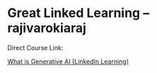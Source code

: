 <!DOCTYPE html>
<html lang="en">
<head>
  <meta charset="UTF-8">
  <title>Great Linked Learning – rajivarokiaraj</title>
  <style>
    .btn {
      display: inline-block;
      padding: 10px 20px;
      background-color: #0073b1;
      color: white;
      text-decoration: none;
      border-radius: 5px;
      margin-top: 10px;
    }
    .btn:hover {
      background-color: #005582;
    }
  </style>
</head>
<body>

  <h1>Great Linked Learning – rajivarokiaraj</h1>

  <p>Direct Course Link:</p>
  <a href="https://www.linkedin.com/learning-login/share?account=110408730&forceAccount=false&redirect=https%3A%2F%2Fwww.linkedin.com%2Flearning%2Fwhat-is-generative-ai%3Ftrk%3Dshare_ent_url%26shareId%3DhxEWKtePTQi22R1Sannutg%253D%253D" 
     target="_blank">
     What is Generative AI (LinkedIn Learning)
  </a>

  <div id="preview" style="display: none; margin-top: 20px;">
    <h2>🎓 Preview</h2>
    <p>Click the button below to view the course on LinkedIn Learning.</p>
    <a class="btn" 
       href="https://www.linkedin.com/learning/what-is-generative-ai?trk=share_ent_url&shareId=hxEWKtePTQi22R1Sannutg%3D%3D" 
       target="_blank">
       ▶️ View Course
    </a>
  </div>




  <script>
    // Initialize LaunchDarkly
    const ldClient = LDClient.initialize('6842e842905004094bb0f4d5', {
      key: 'course-preview',
      anonymous: true
    });

    // Check when LD is ready
    ldClient.on('ready', function() {
      const showPreview = ldClient.variation('course-preview', false);
      if (showPreview) {
        document.getElementById('preview').style.display = 'block';
      }
    });
  </script>

</body>
</html>

